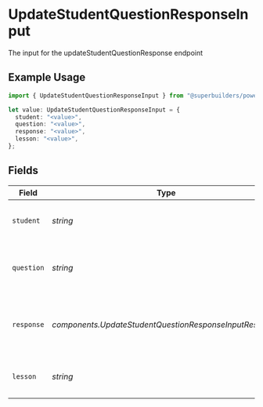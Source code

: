 # UpdateStudentQuestionResponseInput

The input for the updateStudentQuestionResponse endpoint

## Example Usage

```typescript
import { UpdateStudentQuestionResponseInput } from "@superbuilders/powerpath/models/components";

let value: UpdateStudentQuestionResponseInput = {
  student: "<value>",
  question: "<value>",
  response: "<value>",
  lesson: "<value>",
};
```

## Fields

| Field                                                                                                        | Type                                                                                                         | Required                                                                                                     | Description                                                                                                  |
| ------------------------------------------------------------------------------------------------------------ | ------------------------------------------------------------------------------------------------------------ | ------------------------------------------------------------------------------------------------------------ | ------------------------------------------------------------------------------------------------------------ |
| `student`                                                                                                    | *string*                                                                                                     | :heavy_check_mark:                                                                                           | The sourcedId of the student who is answering the question                                                   |
| `question`                                                                                                   | *string*                                                                                                     | :heavy_check_mark:                                                                                           | The sourcedId of the ComponentResource that represents the question within the course                        |
| `response`                                                                                                   | *components.UpdateStudentQuestionResponseInputResponse*                                                      | :heavy_check_mark:                                                                                           | The student's response to the question. Might be the reference to the choice specified in the QTI structure. |
| `lesson`                                                                                                     | *string*                                                                                                     | :heavy_check_mark:                                                                                           | The sourcedId of the ComponentResource that represents the PowerPath lesson                                  |